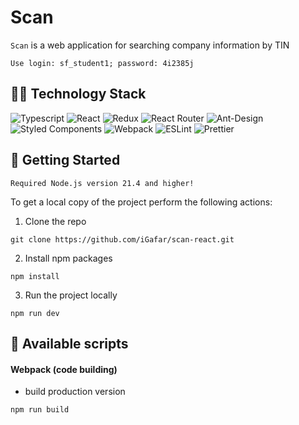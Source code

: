 # Scan

`Scan` is a web application for searching company information by TIN

`Use login: sf_student1; password: 4i2385j`

## 👨‍💻 Technology Stack

![Typescript](https://img.shields.io/badge/TypeScript-3178C6.svg?style=for-the-badge&logo=TypeScript&logoColor=white)
![React](https://img.shields.io/badge/react-%2320232a.svg?style=for-the-badge&logo=react&logoColor=%2361DAFB)
![Redux](https://img.shields.io/badge/redux-%23593d88.svg?style=for-the-badge&logo=redux&logoColor=white)
![React Router](https://img.shields.io/badge/React_Router-CA4245?style=for-the-badge&logo=react-router&logoColor=white)
![Ant-Design](https://img.shields.io/badge/-AntDesign-%230170FE?style=for-the-badge&logo=ant-design&logoColor=white)
![Styled Components](https://img.shields.io/badge/styled--components-DB7093?style=for-the-badge&logo=styled-components&logoColor=white)
![Webpack](https://img.shields.io/badge/webpack-%238DD6F9.svg?style=for-the-badge&logo=webpack&logoColor=black)
![ESLint](https://img.shields.io/badge/ESLint-4B3263?style=for-the-badge&logo=eslint&logoColor=white)
![Prettier](https://img.shields.io/badge/prettier-%23F7B93E.svg?style=for-the-badge&logo=prettier&logoColor=black)

## 🏃 Getting Started

`Required Node.js version 21.4 and higher!`

To get a local copy of the project perform the following actions:

1. Clone the repo

```
git clone https://github.com/iGafar/scan-react.git
```

2. Install npm packages

```
npm install
```

3. Run the project locally

```
npm run dev
```

## 📜 Available scripts

#### Webpack (code building)

- build production version

```
npm run build
```
